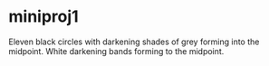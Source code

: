 # miniproj1
Eleven black circles with darkening shades of grey forming into the midpoint.
White darkening bands forming to the midpoint.